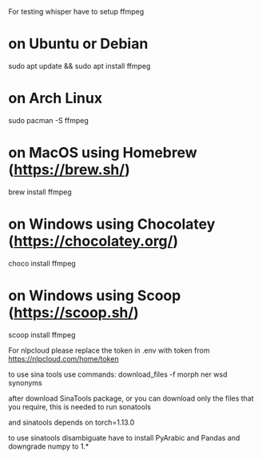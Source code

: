 For testing whisper have to setup ffmpeg


# on Ubuntu or Debian
sudo apt update && sudo apt install ffmpeg

# on Arch Linux
sudo pacman -S ffmpeg

# on MacOS using Homebrew (https://brew.sh/)
brew install ffmpeg

# on Windows using Chocolatey (https://chocolatey.org/)
choco install ffmpeg

# on Windows using Scoop (https://scoop.sh/)
scoop install ffmpeg


For nlpcloud please replace the token in .env with token from https://nlpcloud.com/home/token


to use sina tools use commands:
download_files -f morph ner wsd synonyms

after download SinaTools package, or you can download only the files that you require, this is needed to run sonatools

and sinatools depends on torch=1.13.0

to use sinatools disambiguate have to install PyArabic and Pandas and downgrade numpy to 1.*